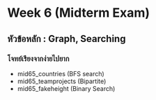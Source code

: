 # Week 6 (Midterm Exam)

## หัวข้อหลัก : Graph, Searching

### โจทย์เรียงจากง่ายไปยาก

- mid65_countries (BFS search)
- mid65_teamprojects (Bipartite)
- mid65_fakeheight (Binary Search)